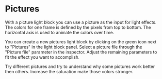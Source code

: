 # Pictures

With a picture light block you can use a picture as the input for light effects. The colors for one frame is defined by the pixels from top to bottom. The horizontal axis is used to animate the colors over time.

You can create a new pictures light block by clicking on the green icon next to "Pictures" in the light block panel. Select a picture file through the "Picture file" parameter in the inspector. Adjust the remaining parameters to fit the effect you want to accomplish.

Try different pictures and try to understand why some pictures work better then others. Increase the saturation make those colors stronger.

